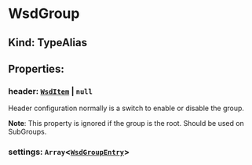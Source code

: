 # **WsdGroup**

## **Kind: TypeAlias**

## **Properties**:

### header: [`WsdItem`](./WsdItem) | `null`

Header configuration normally is a switch to enable or disable the group.

**Note**: This property is ignored if the group is the root. Should be used on
SubGroups.

### settings: `Array`<[`WsdGroupEntry`](./WsdGroupEntry)>
